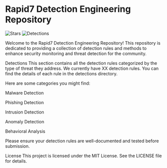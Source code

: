 <h1>Rapid7 Detection Engineering Repository</h1>

![Stars](https://img.shields.io/github/stars/MrGuato/Rapid7-Detection-Engineering) 
![Detections](https://img.shields.io/github/directory-file-count/MrGuato/Rapid7-Detection-Engineering/detections)

Welcome to the Rapid7 Detection Engineering Repository! This repository is dedicated to providing a collection of detection rules and methods to enhance security monitoring and threat detection for the community.

Detections
This section contains all the detection rules categorized by the type of threat they address. We currently have XX detection rules. You can find the details of each rule in the detections directory.

Here are some categories you might find:

Malware Detection

Phishing Detection

Intrusion Detection

Anomaly Detection

Behavioral Analysis

Please ensure your detection rules are well-documented and tested before submission.

License
This project is licensed under the MIT License. See the LICENSE file for details.
